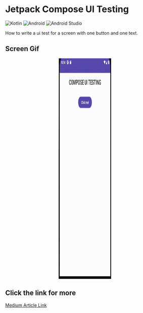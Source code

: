 # Jetpack Compose UI Testing 
![Kotlin](https://img.shields.io/badge/kotlin-%230095D5.svg?style=for-the-badge&logo=kotlin&logoColor=white)
![Android](https://img.shields.io/badge/Android-3DDC84?style=for-the-badge&logo=android&logoColor=white)
![Android Studio](https://img.shields.io/badge/Android%20Studio-3DDC84.svg?style=for-the-badge&logo=android-studio&logoColor=white)

How to write a ui test for a screen with one button and one text.

## Screen Gif 
<p align="center" width="100%">
    <img width="33%" src="Screen.gif" width="375" height="700">
</p>

## Click the link for more
[Medium Article Link](https://medium.com/@talhafaki/jetpack-compose-ui-test-i-90907eb0aab5)

